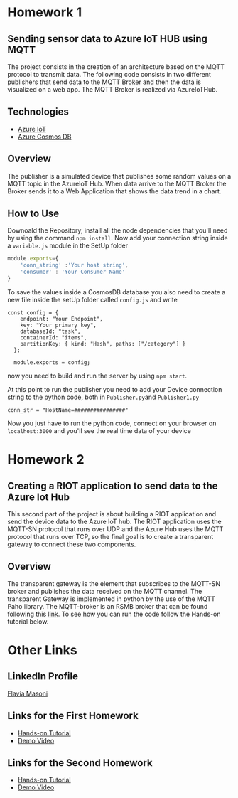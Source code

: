 
# Homework 1
## Sending sensor data to Azure IoT HUB using MQTT 
The project consists in the creation of an architecture based on the MQTT protocol to transmit data. The following code consists in two different publishers that send data to the MQTT Broker and then the data is visualized on a web app. The MQTT Broker is realized via AzureIoTHub. 
## Technologies 
* [Azure IoT](https://azure.microsoft.com/it-it/overview/iot/)
* [Azure Cosmos DB](https://azure.microsoft.com/it-it/services/cosmos-db/)

## Overview
The publisher is a simulated device that publishes some random values on a MQTT topic in the AzureIoT Hub.
When data arrive to the MQTT Broker the Broker sends it to a Web Application that shows the data trend in a 
chart. 
## How to Use
Downoald the Repository, install all the node dependencies that you'll need by using the command 
`npm install`.
Now add your connection string inside a `variable.js` module in the SetUp folder
```javascript
module.exports={
    'conn_string' :'Your host string',
    'consumer' : 'Your Consumer Name'
}
```
To save the values inside a CosmosDB database you also need to create a new file inside the setUp folder called `config.js` and write
```
const config = {
    endpoint: "Your Endpoint",
    key: "Your primary key",
    databaseId: "task",
    containerId: "items",
    partitionKey: { kind: "Hash", paths: ["/category"] }
  };
  
  module.exports = config;
```
now you need to build and run the server by using `npm start`.

At this point to run the publisher you need to add your Device connection string to the python code, both in `Publisher.py`and `Publisher1.py`
```
conn_str = "HostName=################"

```
Now you just have to run the python code, connect on your browser on `localhost:3000` and you'll see the real time data of your device

# Homework 2
## Creating a RIOT application to send data to the Azure Iot Hub 
This second part of the project is about building a RIOT application and send the device data to the Azure IoT hub. The RIOT application uses the MQTT-SN protocol that runs over UDP and the Azure Hub uses the MQTT protocol that runs over TCP, so the final goal is to create a transparent gateway to connect these two components.
## Overview
The transparent gateway is the element that subscribes to the MQTT-SN broker and publishes the data received on the MQTT channel. The transparent Gateway is implemented in python by the use of the MQTT Paho library.  The MQTT-broker is an RSMB broker that can be found following this [link](https://github.com/eclipse/mosquitto.rsmb). To see how you can run the code follow the Hands-on tutorial below.

# Other Links
## LinkedIn Profile
[Flavia Masoni](https://www.linkedin.com/in/flavia-masoni/)
## Links for the First Homework
- [Hands-on Tutorial](https://www.linkedin.com/pulse/environment-sensors-azureiot-hub-mqtt-protocol-flavia-masoni/?published=t)
- [Demo Video](https://www.youtube.com/watch?v=fYQqH0yyTSQ&t=6s)
## Links for the Second Homework
- [Hands-on Tutorial]()
- [Demo Video](https://youtu.be/9TTQIUp1_iU)